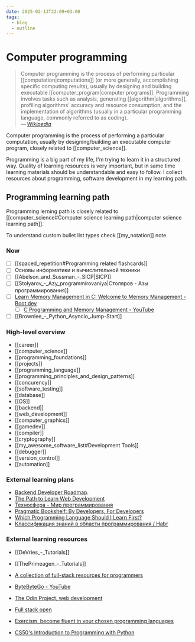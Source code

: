 ```yaml
---
date: 2025-02-13T22:09+03:00
tags:
  - blog
  - outline
---
```


# Computer programming

> Computer programming is the process of performing particular
> [[computation|computations]] (or more generally, accomplishing specific
> computing results), usually by designing and building executable
> [[computer_program|computer programs]]. Programming involves tasks such as
> analysis, generating [[algorithm|algorithms]], profiling algorithms' accuracy
> and resource consumption, and the implementation of algorithms (usually in a
> particular programming language, commonly referred to as coding).\
> — <cite>[Wikipedia](https://en.wikipedia.org/wiki/Computer_programming)</cite>

Computer programming is the process of performing a particular computation,
usually by designing/building an executable computer program, closely related to
[[computer_science]].

Programming is a big part of my life, I'm trying to learn it in a structured
way. Quality of learning resources is very important, but in same time learning
materials should be understandable and easy to follow. I collect resources about
programming, software development in my learning path.

## Programming learning path

Programming lerning path is closely related to
[[computer_science#Computer science learning path|computer science learning path]].

To understand custom bullet list types check [[my_notation]] note.

### Now

- [ ] [[spaced_repetition#Programming related flashcards]]
- [ ] Основы информатики и вычислительной техники
- [ ] [[Abelson_and_Sussman_-_SICP|SICP]]
- [ ] [[Stolyarov_-_Azy_programmirovaniya|Столяров - Азы программирования]]
- [ ] [Learn Memory Management in C: Welcome to Memory Management - Boot.dev](https://www.boot.dev/lessons/44a4421c-cc49-4472-bbad-a14f81f860b4)
  - [ ] [C Programming and Memory Management - YouTube](https://www.youtube.com/watch?v=rJrd2QMVbGM)
- [ ] [[Brownlee_-_Python_Asyncio_Jump-Start]]

### High-level overview

- [[career]]
- [[computer_science]]
- [[programming_foundations]]
- [[projects]]
- [[programming_language]]
- [[programming_principles_and_design_patterns]]
- [[concurency]]
- [[software_testing]]
- [[database]]
- [[OS]]
- [[backend]]
- [[web_development]]
- [[computer_graphics]]
- [[gamedev]]
- [[compiler]]
- [[cryptography]]
- [[my_awesome_software_list#Development Tools]]
- [[debugger]]
- [[version_control]]
- [[automation]]

### External learning plans

- [Backend Developer Roadmap](https://roadmap.sh/backend).
- [The Path to Learn Web Development](https://flaviocopes.com/the-path-to-learn-web-development/)
- [Техносфера - Мир программирования](https://www.technosphera.ru/lib/8)
- [Pragmatic Bookshelf: By Developers, For Developers](https://pragprog.com/)
- [Which Programming Language Should I Learn First?](https://carlcheo.com/startcoding)
- [Классификация знаний в области программирования / Habr](https://habr.com/en/articles/249983/)

### External learning resources

- [[DeVries_-_Tutorials]]
- [[ThePrimeagen_-_Tutorials]]
- [A collection of full-stack resources for programmers](https://github.com/charlax/professional-programming)
- [ByteByteGo - YouTube](https://www.youtube.com/@ByteByteGo/videos)

- [The Odin Project, web development](https://www.theodinproject.com/)
- [Full stack open](https://fullstackopen.com/en/)
- [Exercism, become fluent in your chosen programming languages](https://exercism.org/tracks)
- [CS50's Introduction to Programming with Python](https://pll.harvard.edu/course/cs50s-introduction-programming-python)
